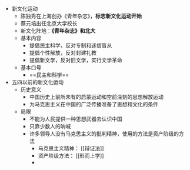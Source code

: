 - 新文化运动
	- 陈独秀在上海创办《青年杂志》，**标志新文化运动开始**
	- 蔡元培出任北京大学校长
	- 新文化阵地：**《青年杂志》**和**北大**
	- 基本内容
		- 提倡民主科学，反对专制和迷信盲从
		- 提倡个性解放，反对封建礼教
		- 提倡新文学，反对旧文学，实行文学革命
	- 基本口号
		- ==民主和科学==
- 五四以前的新文化运动
	- 历史意义
		- 中国历史上前所未有的启蒙运动和空前深刻的思想解放运动
		- 为马克思主义在中国的广泛传播准备了思想和文化的条件
	- 局限
		- 不能为人民提供一种思想武器去认识中国
		- 只靠少数人的呐喊
		- 许多领导人没有马克思主义的批判精神，使用的方法是资产阶级的方法
			- 马克思主义精神： [[辩证法]]
			- 资产阶级方法： [[形而上学]]
			-